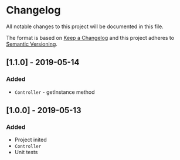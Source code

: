 # Changelog
All notable changes to this project will be documented in this file.

The format is based on [Keep a Changelog](http://keepachangelog.com/en/1.0.0/)
and this project adheres to [Semantic Versioning](http://semver.org/spec/v2.0.0.html).

## [1.1.0] - 2019-05-14
### Added
- `Controller` - getInstance method

## [1.0.0] - 2019-05-13
### Added
- Project inited
- `Controller`
- Unit tests